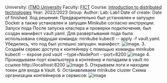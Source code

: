 University: [ITMO University](https://itmo.ru/ru/)
Faculty: [FICT](https://fict.itmo.ru)
Course: [Introduction to distributed technologies](https://github.com/itmo-ict-faculty/introduction-to-distributed-technologies)
Year: 2022/2023
Group: 
Author: 
Lab: Lab1
Date of create: 
Date of finished: 
Ход решения:
Предварительно был установлен и запущен Docker а также установлен и запущен Minikube согласно инструкции.
Запуск пода
После запуска кластера и проверки подключения, был создан манифест vault.yaml. Для развертывания пода была использована следущая команда:
minikube kubectl -- apply -f vault.yaml.
Убедились, что под был успешно запущен.
манифест:
![image](https://user-images.githubusercontent.com/121129118/208902702-a52b0d32-2a5a-41f7-8ec7-078671730496.png).
3. Создаём сервис доступа к контейнеру с помощью команды
minikube kubectl -- expose pod vault --type=NodePort --port=8200
![image](https://user-images.githubusercontent.com/121129118/208903068-a98853bc-9e71-45b0-b9cb-20813bdbb508.png)
4. Прокидываем порт компьютера в контейнер и попадаем в vault по ссылке http://localhost:8200
![image](https://user-images.githubusercontent.com/121129118/208903320-d7a366d3-c1ae-4045-9cc4-74b6c202531c.png)
5. Открываем логи и находим токен для входа в Vault.
6. Останавливаем minikube cluster
Схема организации контейнеров и сервисов:
![image](https://user-images.githubusercontent.com/116584865/205444106-b82d713f-91b1-47e1-8a08-2c95e6e22b1b.png)


